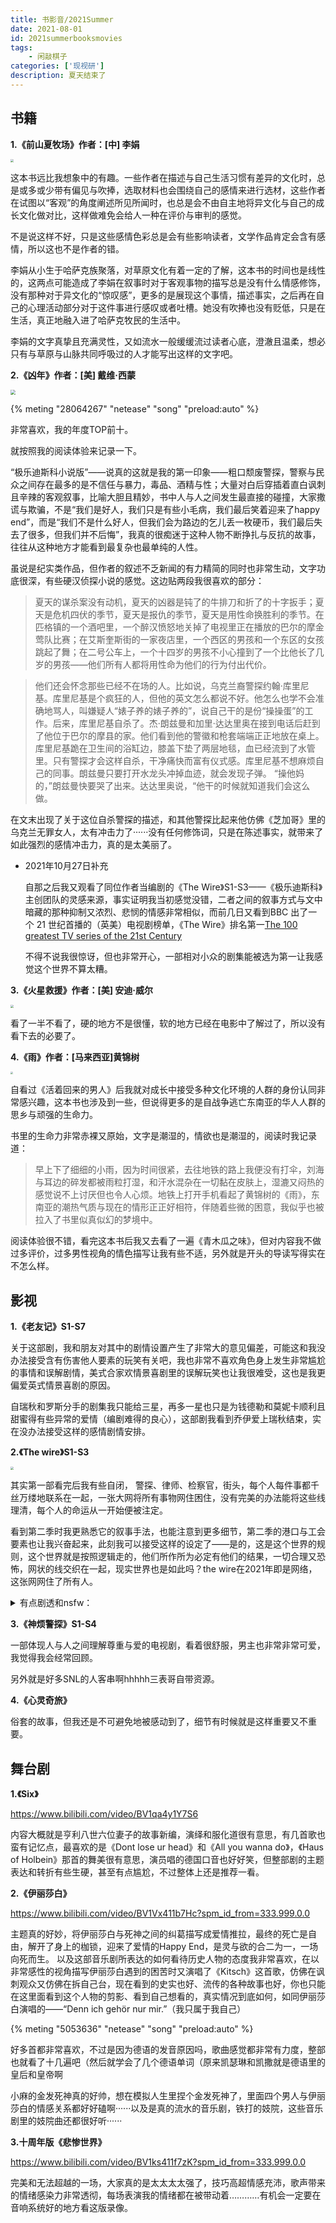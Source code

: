 ```yaml
---
title: 书影音/2021Summer
date: 2021-08-01 
id: 2021summerbooksmovies
tags:  
    - 闲敲棋子
categories: ['现视研']
description: 夏天结束了
---
```


## <span id="inline-toc">书籍</span>



**1.《前山夏牧场》作者：[中] 李娟**

<img src="https://images-na.ssl-images-amazon.com/images/S/compressed.photo.goodreads.com/books/1528976666i/28630101.jpg" style="zoom:33%;" />

这本书远比我想象中的有趣。一些作者在描述与自己生活习惯有差异的文化时，总是或多或少带有偏见与吹捧，选取材料也会围绕自己的感情来进行选材，这些作者在试图以“客观”的角度阐述所见所闻时，也总是会不由自主地将异文化与自己的成长文化做对比，这样做难免会给人一种在评价与审判的感觉。

不是说这样不好，只是这些感情色彩总是会有些影响读者，文学作品肯定会含有感情，所以这也不是作者的错。

李娟从小生于哈萨克族聚落，对草原文化有着一定的了解，这本书的时间也是线性的，这两点可能造成了李娟在叙事时对于客观事物的描写总是没有什么情感修饰，没有那种对于异文化的“惊叹感”，更多的是展现这个事情，描述事实，之后再在自己的心理活动部分对于这件事进行感叹或者吐槽。她没有吹捧也没有贬低，只是在生活，真正地融入进了哈萨克牧民的生活中。

李娟的文字真挚且充满灵性，又如流水一般缓缓流过读者心底，澄澈且温柔，想必只有与草原与山脉共同呼吸过的人才能写出这样的文字吧。

**2.《凶年》作者：[美] 戴维·西蒙**

<img src="https://images-na.ssl-images-amazon.com/images/S/compressed.photo.goodreads.com/books/1482735783i/33584121.jpg" style="zoom: 50%;" />

{% meting "28064267" "netease" "song"  "preload:auto" %}

非常喜欢，我的年度TOP前十。

就按照我的阅读体验来记录一下。

“极乐迪斯科小说版”——说真的这就是我的第一印象——粗口颓废警探，警察与民众之间存在最多的是不信任与暴力，毒品、酒精与性；大量对白后穿插着直白讽刺且辛辣的客观叙事，比喻大胆且精妙，书中人与人之间发生最直接的碰撞，大家撒谎与欺骗，不是“我们是好人，我们只是有些小毛病，我们最后笑着迎来了happy end”，而是“我们不是什么好人，但我们会为路边的乞儿丢一枚硬币，我们最后失去了很多，但我们并不后悔”，我真的很痴迷于这种人物不断挣扎与反抗的故事，往往从这种地方才能看到最复杂也最单纯的人性。

虽说是纪实类作品，但作者的叙述不乏新闻的有力精简的同时也非常生动，文字功底很深，有些硬汉侦探小说的感觉。这边贴两段我很喜欢的部分：

> 夏天的谋杀案没有动机，夏天的凶器是钝了的牛排刀和折了的十字扳手；夏天是危机四伏的季节，夏天是报仇的季节，夏天是用性命换胜利的季节。在匹格镇的一个酒吧里，一个醉汉愤怒地关掉了电视里正在播放的巴尔的摩金莺队比赛；在艾斯奎斯街的一家夜店里，一个西区的男孩和一个东区的女孩跳起了舞；在二号公车上，一个十四岁的男孩不小心撞到了一个比他长了几岁的男孩——他们所有人都将用性命为他们的行为付出代价。
>

> 他们还会怀念那些已经不在场的人。比如说，乌克兰裔警探约翰·库里尼基。库里尼基是个疯狂的人，但他的英文怎么都说不好。他怎么也学不会准确地骂人，叫嫌疑人“婊子养的婊子养的”，说自己干的是份“操操蛋”的工作。后来，库里尼基自杀了。杰·朗兹曼和加里·达达里奥在接到电话后赶到了他位于巴尔的摩县的家。他们看到他的警徽和枪套端端正正地放在桌上。库里尼基跪在卫生间的浴缸边，膝盖下垫了两层地毯，血已经流到了水管里。只有警探才会这样自杀，干净痛快而富有仪式感。库里尼基不想麻烦自己的同事。朗兹曼只要打开水龙头冲掉血迹，就会发现子弹。
> “操他妈的，”朗兹曼快要哭了出来。达达里奥说，“他干的时候就知道我们会这么做。

在文末出现了关于这位自杀警探的描述，和其他警探比起来他仿佛《芝加哥》里的乌克兰无罪女人，太有冲击力了······没有任何修饰词，只是在陈述事实，就带来了如此强烈的感情冲击力，真的是太美丽了。

- 2021年10月27日补充

  自那之后我又观看了同位作者当编剧的《The Wire》S1-S3——《极乐迪斯科》主创团队的灵感来源，事实证明我当初感觉没错，二者之间的叙事方式与文中暗藏的那种抑制又浓烈、悲悯的情感非常相似，而前几日又看到BBC 出了一个 21 世纪首播的（英美）电视剧榜单，《The Wire》排名第一[The 100 greatest TV series of the 21st Century](https://www.bbc.com/culture/article/20211015-the-100-greatest-tv-series-of-the-21st-century)	

  不得不说我很惊讶，但也非常开心，一部相对小众的剧集能被选为第一让我感觉这个世界不算太糟。

**3.《火星救援》作者：[美] 安迪·威尔**

<img src="https://images-na.ssl-images-amazon.com/images/S/compressed.photo.goodreads.com/books/1445005538i/27216931.jpg" style="zoom: 33%;" />

看了一半不看了，硬的地方不是很懂，软的地方已经在电影中了解过了，所以没有看下去的必要了。

**4.《雨》作者：[马来西亚]黄锦树**

<img src="https://images-na.ssl-images-amazon.com/images/S/compressed.photo.goodreads.com/books/1531447136i/40795949.jpg" style="zoom: 25%;" />

自看过《活着回来的男人》后我就对成长中接受多种文化环境的人群的身份认同非常感兴趣，这本书也涉及到一些，但说得更多的是自战争逃亡东南亚的华人人群的思乡与顽强的生命力。

书里的生命力非常赤裸又原始，文字是潮湿的，情欲也是潮湿的，阅读时我记录道：

> 早上下了细细的小雨，因为时间很紧，去往地铁的路上我便没有打伞，刘海与耳边的碎发都被雨粒打湿，和汗水混杂在一切黏在皮肤上，湿漉又闷热的感觉说不上讨厌但也令人心烦。地铁上打开手机看起了黄锦树的《雨》，东南亚的潮热气质与现在的情形正正好相符，伴随着些微的困意，我似乎也被拉入了书里似真似幻的梦境中。

阅读体验很不错，看完这本书后我又去看了一遍《青木瓜之味》，但对内容我不做过多评价，过多男性视角的情色描写让我有些不适，另外就是开头的导读写得实在不怎么样。



## <span id="inline-toc">影视</span>

**1.《老友记》S1-S7**

关于这部剧，我和朋友对其中的剧情设置产生了非常大的意见偏差，可能这和我没办法接受含有伤害他人要素的玩笑有关吧，我也非常不喜欢角色身上发生非常尴尬的事情和误解剧情，美式合家欢情景喜剧里的误解玩笑也让我很难受，这也是我更偏爱英式情景喜剧的原因。

自瑞秋和罗斯分手的剧集我只能给三星，再多一星也只是为钱德勒和莫妮卡顺利且甜蜜得有些异常的爱情（编剧难得的良心），这部剧我看到乔伊爱上瑞秋结束，实在没办法接受这样的感情剧情安排。

**2.《The wire》S1-S3**

<img src="https://www.cultjer.com/img/ug_photo/2016_06/73831020160612101725.jpg" style="zoom: 33%;" />

其实第一部看完后我有些自闭， 警探、律师、检察官，街头，每个人每件事都千丝万缕地联系在一起，一张大网将所有事物网住困住，没有完美的办法能将这些线理清，每个人的命运从一开始便被注定。

看到第二季时我更熟悉它的叙事手法，也能注意到更多细节，第二季的港口与工会要素也让我兴奋起来，此刻我可以接受这样的设定了——是的，这是这个世界的规则，这个世界就是按照逻辑走的，他们所作所为必定有他们的结果，一切合理又恐怖，网状的线交织在一起，现实世界也是如此吗？the wire在2021年即是网络，这张网网住了所有人。

<details>
<summary>有点剧透和nsfw：</summary>
男主真的hso，他看到队员因为自己受伤入院时因为自责和不适吐了出来······一个在感情上没有担当的人却如此有责任心，自责与懊悔让他产生了生理性不适，一个游刃有余的人在此刻展现了他的脆弱，真的好色啊······我是第一次理解了guro向作品人群爱好者的感受。
</details>

**3.《神烦警探》S1-S4**

一部体现人与人之间理解尊重与爱的电视剧，看着很舒服，男主也非常非常可爱，我觉得我会经常回顾。

另外就是好多SNL的人客串啊hhhhh三表哥自带资源。

**4.《心灵奇旅》**

俗套的故事，但我还是不可避免地被感动到了，细节有时候就是这样重要又不重要。

## <span id="inline-toc">舞台剧</span>

**1.《Six》**

https://www.bilibili.com/video/BV1qa4y1Y7S6

内容大概就是亨利八世六位妻子的故事新编，演绎和服化道很有意思，有几首歌也蛮有记忆点，最喜欢的是《Dont lose ur head》和《All you wanna do》，《Haus of Holbein》那首的舞美很有意思，演员唱的德国口音也好好笑，但整部剧的主题表达和转折有些生硬，甚至有点尴尬，不过整体上还是推荐一看。

**2.《伊丽莎白》**

https://www.bilibili.com/video/BV1Vx411b7Hc?spm_id_from=333.999.0.0

主题真的好妙，将伊丽莎白与死神之间的纠葛描写成爱情推拉，最终的死亡是自由，解开了身上的枷锁，迎来了爱情的Happy End，是灵与欲的合二为一，一场向死而生。
以及这部音乐剧所表达的如何看待历史人物的态度我非常喜欢，在以非常感性的视角描写伊丽莎白遇到的困苦时又演唱了《Kitsch》这首歌，仿佛在讽刺观众又仿佛在拆自己台，现在看到的史实也好、流传的各种故事也好，你也只能在这里面看到这个人物的剪影、看到自己想看的，真实情况到底如何，如同伊丽莎白演唱的——“Denn ich gehör nur mir.”（我只属于我自己）

{% meting "5053636" "netease" "song"  "preload:auto" %}

好多首都非常喜欢，不过是因为德语的发音原因吗，歌曲感觉都非常有力度，整部也就看了十几遍吧（然后就学会了几个德语单词（原来凯瑟琳和凯撒就是德语里的皇后和皇帝啊

小麻的金发死神真的好帅，想在模拟人生里捏个金发死神了，里面四个男人与伊丽莎白的情感关系都好好磕啊······以及是真的流水的音乐剧，铁打的妓院，这些音乐剧里的妓院曲还都很好听······

**3.十周年版《悲惨世界》**

https://www.bilibili.com/video/BV1ks411f7zK?spm_id_from=333.999.0.0

完美和无法超越的一场，大家真的是太太太太强了，技巧高超情感充沛，歌声带来的情绪感染力非常透彻，每场表演我的情绪都在被带动着…………有机会一定要在音响系统好的地方看这版录像。